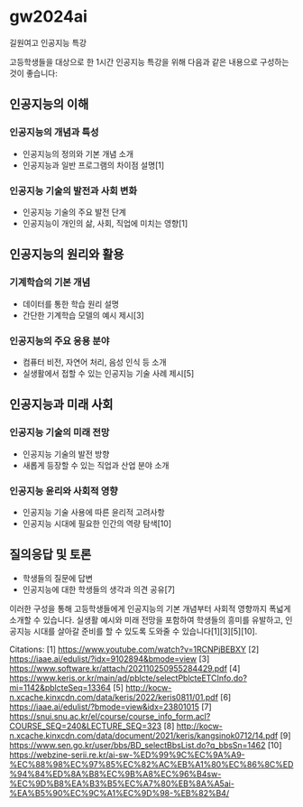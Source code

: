 # gw2024ai
길원여고 인공지능 특강

고등학생들을 대상으로 한 1시간 인공지능 특강을 위해 다음과 같은 내용으로 구성하는 것이 좋습니다:

## 인공지능의 이해

### 인공지능의 개념과 특성
- 인공지능의 정의와 기본 개념 소개
- 인공지능과 일반 프로그램의 차이점 설명[1]

### 인공지능 기술의 발전과 사회 변화
- 인공지능 기술의 주요 발전 단계 
- 인공지능이 개인의 삶, 사회, 직업에 미치는 영향[1]

## 인공지능의 원리와 활용

### 기계학습의 기본 개념
- 데이터를 통한 학습 원리 설명
- 간단한 기계학습 모델의 예시 제시[3]

### 인공지능의 주요 응용 분야
- 컴퓨터 비전, 자연어 처리, 음성 인식 등 소개
- 실생활에서 접할 수 있는 인공지능 기술 사례 제시[5]

## 인공지능과 미래 사회

### 인공지능 기술의 미래 전망
- 인공지능 기술의 발전 방향
- 새롭게 등장할 수 있는 직업과 산업 분야 소개

### 인공지능 윤리와 사회적 영향
- 인공지능 기술 사용에 따른 윤리적 고려사항
- 인공지능 시대에 필요한 인간의 역량 탐색[10]

## 질의응답 및 토론
- 학생들의 질문에 답변
- 인공지능에 대한 학생들의 생각과 의견 공유[7]

이러한 구성을 통해 고등학생들에게 인공지능의 기본 개념부터 사회적 영향까지 폭넓게 소개할 수 있습니다. 실생활 예시와 미래 전망을 포함하여 학생들의 흥미를 유발하고, 인공지능 시대를 살아갈 준비를 할 수 있도록 도와줄 수 있습니다[1][3][5][10].

Citations:
[1] https://www.youtube.com/watch?v=1RCNPjBEBXY
[2] https://iaae.ai/edulist/?idx=9102894&bmode=view
[3] https://www.software.kr/attach/202110250955284429.pdf
[4] https://www.keris.or.kr/main/ad/pblcte/selectPblcteETCInfo.do?mi=1142&pblcteSeq=13364
[5] http://kocw-n.xcache.kinxcdn.com/data/keris/2022/keris0811/01.pdf
[6] https://iaae.ai/edulist/?bmode=view&idx=23801015
[7] https://snui.snu.ac.kr/el/course/course_info_form.acl?COURSE_SEQ=240&LECTURE_SEQ=323
[8] http://kocw-n.xcache.kinxcdn.com/data/document/2021/keris/kangsinok0712/14.pdf
[9] https://www.sen.go.kr/user/bbs/BD_selectBbsList.do?q_bbsSn=1462
[10] https://webzine-serii.re.kr/ai-sw-%ED%99%9C%EC%9A%A9-%EC%88%98%EC%97%85%EC%82%AC%EB%A1%80%EC%86%8C%ED%94%84%ED%8A%B8%EC%9B%A8%EC%96%B4sw-%EC%9D%B8%EA%B3%B5%EC%A7%80%EB%8A%A5ai-%EA%B5%90%EC%9C%A1%EC%9D%98-%EB%82%B4/

